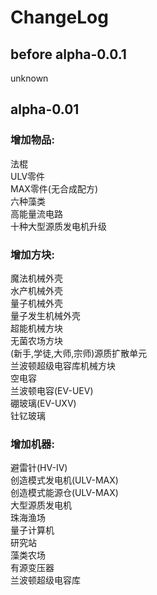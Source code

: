 # ChangeLog
## before alpha-0.0.1
unknown

## alpha-0.01
### 增加物品:   
法棍  
ULV零件   
MAX零件(无合成配方)    
六种藻类    
高能量流电路  
十种大型源质发电机升级 

### 增加方块:
魔法机械外壳  
水产机械外壳  
量子机械外壳  
量子发生机械外壳    
超能机械方块  
无菌农场方块  
(新手,学徒,大师,宗师)源质扩散单元     
兰波顿超级电容库机械方块    
空电容     
兰波顿电容(EV-UEV)   
硼玻璃(EV-UXV)     
钍钇玻璃    

### 增加机器:
避雷针(HV-IV)  
创造模式发电机(ULV-MAX)    
创造模式能源仓(ULV-MAX)    
大型源质发电机     
珠海渔场    
量子计算机   
研究站     
藻类农场    
有源变压器   
兰波顿超级电容库    




